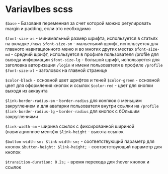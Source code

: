 # Variavlbes scss

```$base``` - Базованя переменная за счет которой можно регулировать margin и padding, если это необходимо

```$font-size-xs``` - минимальный размер шрифта, используется в статьях на вкладке ```/news```
```$font-size-sm``` - мальенький шрифт, используется для главного навигационного меню и во многих других местах
```$font-size-md``` - средний шрифт, используется в профиле пользователя /profile для вывода информации
```$font-size-lg``` - большой шрифт, используется для заголовка авторизации ```/login``` и имени пользователя в профиле ```/profile```
```$font-size-xl``` - заголовок на главной странице

```$color-black``` - основной цвет шрифтов и теней
```$color-green``` - основной цвет для оформления кнопок и ссылок
```$color-red``` - цвет для кнопки выходя из аккаунта

```$link-border-radius-sm``` - ```border-radius``` для конпкок с меньшим закруглением и для аватарки пользователя внутри ссылки на ```/profile```
```$link-border-radius-lg``` - ```border-radius``` для кнопок с бОльшим закруглениями

```$link-width-sm``` - ширина ссылок с фиксированной шириной (навигационное меню)ж
```$link-height``` - высота ссылок

```$button-width-sm: $link-width-sm;``` - соответствующий параметр для кнопок
```$button-height: $link-height;``` - соответствующий параметр для кнопок

```$transition-duration: 0.2s;``` - время перехода для :hover кнопок и ссылок
